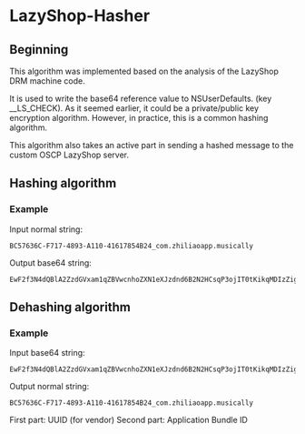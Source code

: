 # LazyShop-Hasher

## Beginning

This algorithm was implemented based on the analysis of the LazyShop DRM machine code. 

It is used to write the base64 reference value to NSUserDefaults. (key __LS_CHECK). As it seemed earlier, it could be a private/public key encryption algorithm. However, in practice, this is a common hashing algorithm. 

This algorithm also takes an active part in sending a hashed message to the custom OSCP LazyShop server.

## Hashing algorithm

### Example
Input normal string:
```
BC57636C-F717-4893-A110-41617854B24_com.zhiliaoapp.musically
```

Output base64 string:
```
EwF2f3N4dQBlA2ZzdGVxam1qZBVwcnhoZXN1eXJzdnd6B2N2HCsqP3ojIT0tKikqMDIzZig+MCorJD0uOg==
```

## Dehashing algorithm

### Example

Input base64 string:
```
EwF2f3N4dQBlA2ZzdGVxam1qZBVwcnhoZXN1eXJzdnd6B2N2HCsqP3ojIT0tKikqMDIzZig+MCorJD0uOg==
```

Output normal string:
```
BC57636C-F717-4893-A110-41617854B24_com.zhiliaoapp.musically
```

First part: UUID (for vendor)
Second part: Application Bundle ID
